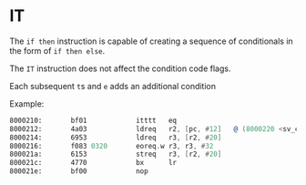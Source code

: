 # IT

The `if then` instruction is capable of creating a sequence of conditionals in the form of `if then else`.

The `IT` instruction does not affect the condition code flags.

Each subsequent `t`s and `e` adds an additional condition

Example:
```asm
8000210:       bf01            itttt   eq
8000212:       4a03            ldreq   r2, [pc, #12]   @ (8000220 <sv_call_handler+0x1c>)
8000214:       6953            ldreq   r3, [r2, #20]
8000216:       f083 0320       eoreq.w r3, r3, #32
800021a:       6153            streq   r3, [r2, #20]
800021c:       4770            bx      lr
800021e:       bf00            nop
```
